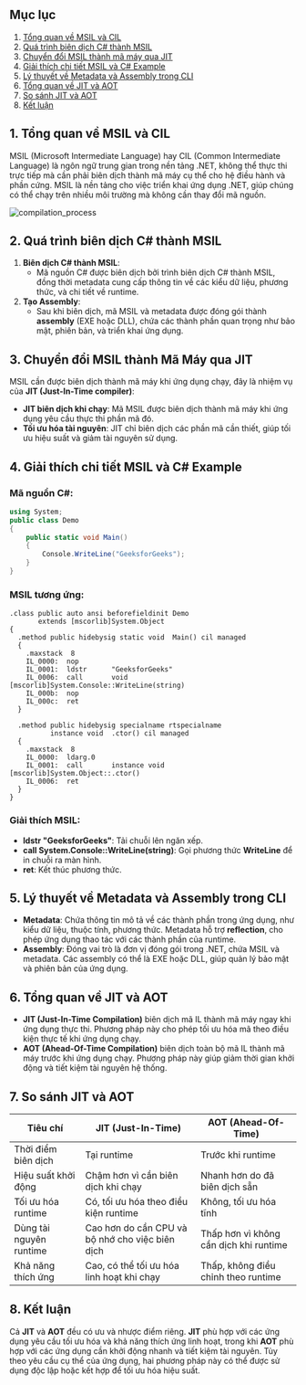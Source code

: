## **Mục lục**

1. [Tổng quan về MSIL và CIL](#tong-quan-ve-msil-va-cil)
2. [Quá trình biên dịch C# thành MSIL](#qua-trinh-bien-dich-c-sharp-thanh-msil)
3. [Chuyển đổi MSIL thành mã máy qua JIT](#chuyen-doi-msil-thanh-ma-may-qua-jit)
4. [Giải thích chi tiết MSIL và C# Example](#giai-thich-chi-tiet-msil-va-c-sharp-example)
5. [Lý thuyết về Metadata và Assembly trong CLI](#ly-thuyet-ve-metadata-va-assembly-trong-cli)
6. [Tổng quan về JIT và AOT](#tong-quan-ve-jit-va-aot)
7. [So sánh JIT và AOT](#so-sanh-jit-va-aot)
8. [Kết luận](#ket-luan)

## **1. Tổng quan về MSIL và CIL** <a name="tong-quan-ve-msil-va-cil"></a>

MSIL (Microsoft Intermediate Language) hay CIL (Common Intermediate Language) là ngôn ngữ trung gian trong nền tảng .NET, không thể thực thi trực tiếp mà cần phải biên dịch thành mã máy cụ thể cho hệ điều hành và phần cứng. MSIL là nền tảng cho việc triển khai ứng dụng .NET, giúp chúng có thể chạy trên nhiều môi trường mà không cần thay đổi mã nguồn.

![compilation_process]("../../../../assets/images/MSIL.png")

## **2. Quá trình biên dịch C# thành MSIL** <a name="qua-trinh-bien-dich-c-sharp-thanh-msil"></a>

1. **Biên dịch C# thành MSIL**:
   - Mã nguồn C# được biên dịch bởi trình biên dịch C# thành MSIL, đồng thời metadata cung cấp thông tin về các kiểu dữ liệu, phương thức, và chi tiết về runtime.
2. **Tạo Assembly**:
   - Sau khi biên dịch, mã MSIL và metadata được đóng gói thành **assembly** (EXE hoặc DLL), chứa các thành phần quan trọng như bảo mật, phiên bản, và triển khai ứng dụng.

## **3. Chuyển đổi MSIL thành Mã Máy qua JIT** <a name="chuyen-doi-msil-thanh-ma-may-qua-jit"></a>

MSIL cần được biên dịch thành mã máy khi ứng dụng chạy, đây là nhiệm vụ của **JIT (Just-In-Time compiler)**:

- **JIT biên dịch khi chạy**: Mã MSIL được biên dịch thành mã máy khi ứng dụng yêu cầu thực thi phần mã đó.
- **Tối ưu hóa tài nguyên**: JIT chỉ biên dịch các phần mã cần thiết, giúp tối ưu hiệu suất và giảm tài nguyên sử dụng.

## **4. Giải thích chi tiết MSIL và C# Example** <a name="giai-thich-chi-tiet-msil-va-c-sharp-example"></a>

### **Mã nguồn C#**:

```csharp
using System;
public class Demo
{
    public static void Main()
    {
        Console.WriteLine("GeeksforGeeks");
    }
}
```

### **MSIL tương ứng**:

```msil
.class public auto ansi beforefieldinit Demo
       extends [mscorlib]System.Object
{
  .method public hidebysig static void  Main() cil managed
  {
    .maxstack  8
    IL_0000:  nop
    IL_0001:  ldstr      "GeeksforGeeks"
    IL_0006:  call       void [mscorlib]System.Console::WriteLine(string)
    IL_000b:  nop
    IL_000c:  ret
  }

  .method public hidebysig specialname rtspecialname
          instance void  .ctor() cil managed
  {
    .maxstack  8
    IL_0000:  ldarg.0
    IL_0001:  call       instance void [mscorlib]System.Object::.ctor()
    IL_0006:  ret
  }
}
```

### **Giải thích MSIL**:

- **ldstr "GeeksforGeeks"**: Tải chuỗi lên ngăn xếp.
- **call System.Console::WriteLine(string)**: Gọi phương thức **WriteLine** để in chuỗi ra màn hình.
- **ret**: Kết thúc phương thức.

## **5. Lý thuyết về Metadata và Assembly trong CLI** <a name="ly-thuyet-ve-metadata-va-assembly-trong-cli"></a>

- **Metadata**: Chứa thông tin mô tả về các thành phần trong ứng dụng, như kiểu dữ liệu, thuộc tính, phương thức. Metadata hỗ trợ **reflection**, cho phép ứng dụng thao tác với các thành phần của runtime.
- **Assembly**: Đóng vai trò là đơn vị đóng gói trong .NET, chứa MSIL và metadata. Các assembly có thể là EXE hoặc DLL, giúp quản lý bảo mật và phiên bản của ứng dụng.

## **6. Tổng quan về JIT và AOT** <a name="tong-quan-ve-jit-va-aot"></a>

- **JIT (Just-In-Time Compilation)** biên dịch mã IL thành mã máy ngay khi ứng dụng thực thi. Phương pháp này cho phép tối ưu hóa mã theo điều kiện thực tế khi ứng dụng chạy.
- **AOT (Ahead-Of-Time Compilation)** biên dịch toàn bộ mã IL thành mã máy trước khi ứng dụng chạy. Phương pháp này giúp giảm thời gian khởi động và tiết kiệm tài nguyên hệ thống.

## **7. So sánh JIT và AOT** <a name="so-sanh-jit-va-aot"></a>

| Tiêu chí                | JIT (Just-In-Time)                              | AOT (Ahead-Of-Time)                    |
| ----------------------- | ----------------------------------------------- | -------------------------------------- |
| Thời điểm biên dịch     | Tại runtime                                     | Trước khi runtime                      |
| Hiệu suất khởi động     | Chậm hơn vì cần biên dịch khi chạy              | Nhanh hơn do đã biên dịch sẵn          |
| Tối ưu hóa runtime      | Có, tối ưu hóa theo điều kiện runtime           | Không, tối ưu hóa tĩnh                 |
| Dùng tài nguyên runtime | Cao hơn do cần CPU và bộ nhớ cho việc biên dịch | Thấp hơn vì không cần dịch khi runtime |
| Khả năng thích ứng      | Cao, có thể tối ưu hóa linh hoạt khi chạy       | Thấp, không điều chỉnh theo runtime    |

## **8. Kết luận** <a name="ket-luan"></a>

Cả **JIT** và **AOT** đều có ưu và nhược điểm riêng. **JIT** phù hợp với các ứng dụng yêu cầu tối ưu hóa và khả năng thích ứng linh hoạt, trong khi **AOT** phù hợp với các ứng dụng cần khởi động nhanh và tiết kiệm tài nguyên. Tùy theo yêu cầu cụ thể của ứng dụng, hai phương pháp này có thể được sử dụng độc lập hoặc kết hợp để tối ưu hóa hiệu suất.
